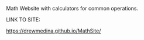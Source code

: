 Math Website with calculators for common operations. 

LINK TO SITE:

https://drewmedina.github.io/MathSite/
